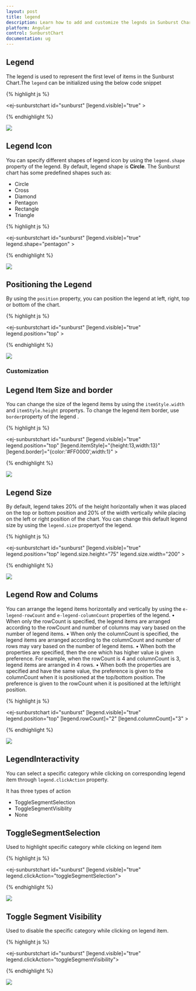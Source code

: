 ```yaml
---
layout: post
title: legend
description: Learn how to add and customize the legnds in Sunburst Chart.
platform: Angular 
control: SunburstChart
documentation: ug
---
```


## Legend
The legend is used to represent the first level of items in the Sunburst Chart.The `legend` can be initialized using the below code snippet

{% highlight js %}

<ej-sunburstchart  id="sunburst"   [legend.visible]="true" >   
</ej-sunburstchart>

 {% endhighlight %}

![](Legend_images/Legend_img1.png)

## Legend Icon 

You can specify different shapes of legend icon by using the `legend.shape` property of the legend. By default, legend shape is **Circle**. The Sunburst chart has some predefined shapes such as:
* Circle
* Cross
* Diamond
* Pentagon
* Rectangle
* Triangle

{% highlight js %}

<ej-sunburstchart  id="sunburst"   [legend.visible]="true" legend.shape="pentagon" >   
</ej-sunburstchart>

{% endhighlight %}

![](Legend_images/Legend_img2.png)
 
## Positioning the Legend

By using the `position` property, you can position the legend at left, right, top or bottom of the chart. 

{% highlight js %}

<ej-sunburstchart  id="sunburst"   [legend.visible]="true" legend.position="top" >   
</ej-sunburstchart>

{% endhighlight %}

![](Legend_images/Legend_img3.png)
 
### Customization

## Legend Item Size and border
You can change the size of the legend items by using the `itemStyle.width` and `itemStyle.height` propertys. To change the legend item border, use `border`property of the legend .

{% highlight js %}

<ej-sunburstchart  id="sunburst"   [legend.visible]="true" legend.position="top" [legend.itemStyle]="{height:13,width:13}" [legend.border]="{color:'#FF0000',width:1}" >   
</ej-sunburstchart>

{% endhighlight %}

![](Legend_images/Legend_img4.png)

## Legend Size

By default, legend takes 20% of the height horizontally when it was placed on the top or bottom position and 20% of the width vertically while placing on the left or right position of the chart. You can change this default legend size by using the `legend.size` propertyof the legend.

{% highlight js %}

<ej-sunburstchart  id="sunburst"   [legend.visible]="true" legend.position="top" legend.size.height="75" legend.size.width="200" >   
</ej-sunburstchart>

{% endhighlight %}

 ![](Legend_images/Legend_img5.png)

## Legend Row and Colums

You can arrange the legend items horizontally and vertically by using the `e-legend-rowCount` and `e-legend-columnCount` properties of the legend.
•	When only the rowCount is specified, the legend items are arranged according to the rowCount and number of columns may vary based on the number of legend items.
•	When only the columnCount is specified, the legend items are arranged according to the columnCount and number of rows may vary based on the number of legend items.
•	When both the properties are specified, then the one which has higher value is given preference. For example, when the rowCount is 4 and columnCount is 3, legend items are arranged in 4 rows.
•	When both the properties are specified and have the same value, the preference is given to the columnCount when it is positioned at the top/bottom position. The preference is given to the rowCount when it is positioned at the left/right position.
 
{% highlight js %}

<ej-sunburstchart  id="sunburst"   [legend.visible]="true" legend.position="top" [legend.rowCount]="2"                      [legend.columnCount]="3" > 
</ej-sunburstchart>

{% endhighlight %}

![](Legend_images/Legend_img6.png)
 
## LegendInteractivity

You can select a specific category while clicking on corresponding legend item through `legend.clickAction` property. 

It has three types of action
*	ToggleSegmentSelection
*	ToggleSegmentVisiblity
*	None

## ToggleSegmentSelection

Used to highlight specific category while clicking on legend item

{% highlight js %}

<ej-sunburstchart  id="sunburst"   [legend.visible]="true" legend.clickAction="toggleSegmentSelection">
</ej-sunburstchart>

{% endhighlight %}

![](Legend_images/Legend_img7.png)
 
## Toggle Segment Visibility

Used to disable the specific category while clicking on legend item.

{% highlight js %}

<ej-sunburstchart  id="sunburst"   [legend.visible]="true" legend.clickAction="toggleSegmentVisibility">
</ej-sunburstchart>

{% endhighlight %}


![](Legend_images/Legend_img8.png)


